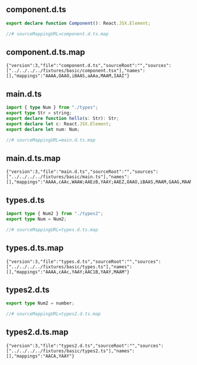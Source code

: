 ## component.d.ts

```ts
export declare function Component(): React.JSX.Element;

//# sourceMappingURL=component.d.ts.map
```
## component.d.ts.map

```map
{"version":3,"file":"component.d.ts","sourceRoot":"","sources":["../../../../fixtures/basic/component.tsx"],"names":[],"mappings":"AAAA,OAAO,iBAAS,aAAa,MAAM,IAAI"}
```
## main.d.ts

```ts
import { type Num } from "./types";
export type Str = string;
export declare function hello(s: Str): Str;
export declare let c: React.JSX.Element;
export declare let num: Num;

//# sourceMappingURL=main.d.ts.map
```
## main.d.ts.map

```map
{"version":3,"file":"main.d.ts","sourceRoot":"","sources":["../../../../fixtures/basic/main.ts"],"names":[],"mappings":"AAAA,cAAc,WAAW;AAEzB,YAAY;AAEZ,OAAO,iBAAS,MAAM,GAAG,MAAM;AAI/B,OAAO,YAAIA,GAAG,MAAM,IAAI;AAExB,OAAO,YAAIC,KAAK"}
```
## types.d.ts

```ts
import type { Num2 } from "./types2";
export type Num = Num2;

//# sourceMappingURL=types.d.ts.map
```
## types.d.ts.map

```map
{"version":3,"file":"types.d.ts","sourceRoot":"","sources":["../../../../fixtures/basic/types.ts"],"names":[],"mappings":"AAAA,cAAc,YAAY;AAC1B,YAAY,MAAM"}
```
## types2.d.ts

```ts
export type Num2 = number;

//# sourceMappingURL=types2.d.ts.map
```
## types2.d.ts.map

```map
{"version":3,"file":"types2.d.ts","sourceRoot":"","sources":["../../../../fixtures/basic/types2.ts"],"names":[],"mappings":"AACA,YAAY"}
```